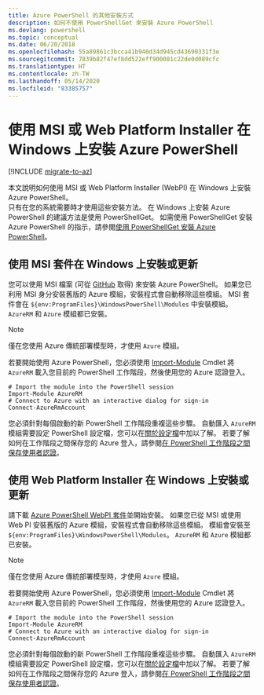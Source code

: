 ```yaml
---
title: Azure PowerShell 的其他安裝方式
description: 如何不使用 PowerShellGet 來安裝 Azure PowerShell
ms.devlang: powershell
ms.topic: conceptual
ms.date: 06/20/2018
ms.openlocfilehash: 55a89861c3bcca41b940d34d945cd43690331f3e
ms.sourcegitcommit: 7839b82f47ef8dd522eff900081c22de0d089cfc
ms.translationtype: HT
ms.contentlocale: zh-TW
ms.lasthandoff: 05/14/2020
ms.locfileid: "83385757"
---
```

# <a name="install-azure-powershell-on-windows-with-msi-or-web-platform-installer"></a>使用 MSI 或 Web Platform Installer 在 Windows 上安裝 Azure PowerShell

[!INCLUDE [migrate-to-az](../includes/migrate-to-az.md)]

本文說明如何使用 MSI 或 Web Platform Installer (WebPI) 在 Windows 上安裝 Azure PowerShell。  
只有在您的系統需要時才使用這些安裝方法。 在 Windows 上安裝 Azure PowerShell 的建議方法是使用 PowerShellGet。 如需使用 PowerShellGet 安裝 Azure PowerShell 的指示，請參閱[使用 PowerShellGet 安裝 Azure PowerShell](install-azurerm-ps.md)。

## <a name="install-or-update-on-windows-using-the-msi-package"></a>使用 MSI 套件在 Windows 上安裝或更新

您可以使用 MSI 檔案 (可從 [GitHub](https://github.com/Azure/azure-powershell/releases/tag/v5.7.0-April2018) 取得) 來安裝 Azure PowerShell。 如果您已利用 MSI 身分安裝舊版的 Azure 模組，安裝程式會自動移除這些模組。 MSI 套件會在 `${env:ProgramFiles}\WindowsPowerShell\Modules` 中安裝模組。 `AzureRM` 和 `Azure` 模組都已安裝。

> [!NOTE]
> 僅在您使用 Azure 傳統部署模型時，才使用 `Azure` 模組。

若要開始使用 Azure PowerShell，您必須使用 [Import-Module](/powershell/module/Microsoft.PowerShell.Core/Import-Module) Cmdlet 將 `AzureRM` 載入您目前的 PowerShell 工作階段，然後使用您的 Azure 認證登入。

```powershell-interactive
# Import the module into the PowerShell session
Import-Module AzureRM
# Connect to Azure with an interactive dialog for sign-in
Connect-AzureRmAccount
```

您必須針對每個啟動的新 PowerShell 工作階段重複這些步驟。 自動匯入 `AzureRM` 模組需要設定 PowerShell 設定檔，您可以在[關於設定檔](/powershell/module/microsoft.powershell.core/about/about_profiles)中加以了解。
若要了解如何在工作階段之間保存您的 Azure 登入，請參閱[在 PowerShell 工作階段之間保存使用者認證](context-persistence.md)。

## <a name="install-or-update-on-windows-using-the-web-platform-installer"></a>使用 Web Platform Installer 在 Windows 上安裝或更新

請下載 [Azure PowerShell WebPI 套件](https://aka.ms/webpi-azps)並開始安裝。 如果您已從 MSI 或使用 Web PI 安裝舊版的 Azure 模組，安裝程式會自動移除這些模組。 模組會安裝至 `${env:ProgramFiles}\WindowsPowerShell\Modules`。 `AzureRM` 和 `Azure` 模組都已安裝。

> [!NOTE]
> 僅在您使用 Azure 傳統部署模型時，才使用 `Azure` 模組。

若要開始使用 Azure PowerShell，您必須使用 [Import-Module](/powershell/module/Microsoft.PowerShell.Core/Import-Module) Cmdlet 將 `AzureRM` 載入您目前的 PowerShell 工作階段，然後使用您的 Azure 認證登入。

```powershell-interactive
# Import the module into the PowerShell session
Import-Module AzureRM
# Connect to Azure with an interactive dialog for sign-in
Connect-AzureRmAccount
```

您必須針對每個啟動的新 PowerShell 工作階段重複這些步驟。 自動匯入 `AzureRM` 模組需要設定 PowerShell 設定檔，您可以在[關於設定檔](/powershell/module/microsoft.powershell.core/about/about_profiles)中加以了解。
若要了解如何在工作階段之間保存您的 Azure 登入，請參閱[在 PowerShell 工作階段之間保存使用者認證](context-persistence.md)。
